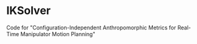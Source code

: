 # IKSolver
Code for "Configuration-Independent Anthropomorphic Metrics for Real-Time Manipulator Motion Planning"
